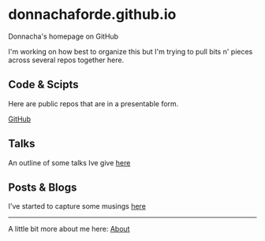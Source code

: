 # donnachaforde.github.io
Donnacha's homepage on GitHub

I'm working on how best to organize this but I'm trying to pull bits n' pieces across several repos together here. 

## Code & Scipts
Here are public repos that are in a presentable form.

[GitHub](https://github.com/donnachaforde)


## Talks
An outline of some talks Ive give [here](https://github.com/donnachaforde/talks-posts/blob/master/talks/README.md)

## Posts & Blogs

I've started to capture some musings [here](https://github.com/donnachaforde/talks-posts/blob/master/blogs/README.md)

***

A little bit more about me here: [About](About.md)
